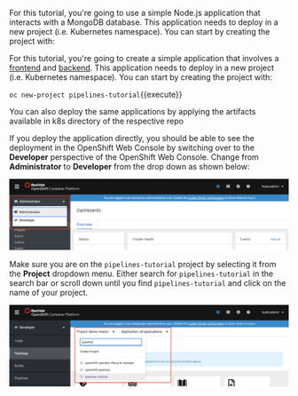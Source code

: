 For this tutorial, you're going to use a simple Node.js application that interacts with a MongoDB database. This application needs to deploy in a new project (i.e. Kubernetes namespace). You can start by creating the project with:

For this tutorial, you're going to create a simple application that involves a [frontend](https://github.com/openshift-pipelines/vote-ui) and [backend](https://github.com/openshift-pipelines/vote-api). This application needs to deploy in a new project (i.e. Kubernetes namespace). You can start by creating the project with:

`oc new-project pipelines-tutorial`{{execute}}

You can also deploy the same applications by applying the artifacts available in k8s directory of the respective repo

If you deploy the application directly, you should be able to see the deployment in the OpenShift Web Console by switching over to the **Developer** perspective of the OpenShift Web Console. Change from **Administrator** to **Developer** from the drop down as shown below:

![Web Console Developer](../../assets/middleware/pipelines/web-console-developer.png)

Make sure you are on the `pipelines-tutorial` project by selecting it from the **Project** dropdown menu. Either search for `pipelines-tutorial` in the search bar or scroll down until you find `pipelines-tutorial` and click on the name of your project.

![Web Console Login](../../assets/middleware/pipelines/web-console-project.png)